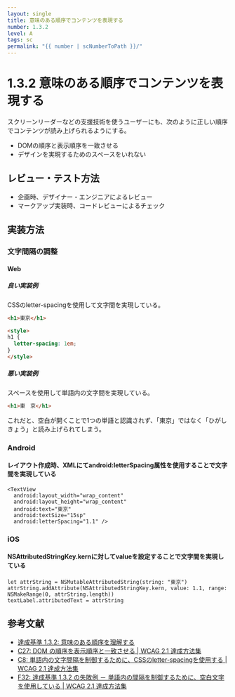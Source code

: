 ```yaml
---
layout: single
title: 意味のある順序でコンテンツを表現する
number: 1.3.2
level: A
tags: sc
permalink: "{{ number | scNumberToPath }}/"
---
```


# 1.3.2 意味のある順序でコンテンツを表現する

スクリーンリーダーなどの支援技術を使うユーザーにも、次のように正しい順序でコンテンツが読み上げられるようにする。

- DOMの順序と表示順序を一致させる
- デザインを実現するためのスペースをいれない

## レビュー・テスト方法

- 企画時、デザイナー・エンジニアによるレビュー
- マークアップ実装時、コードレビューによるチェック

## 実装方法

### 文字間隔の調整

#### Web

##### 良い実装例

CSSのletter-spacingを使用して文字間を実現している。

```html
<h1>東京</h1>

<style>
h1 {
  letter-spacing: 1em;
}
</style>
```

##### 悪い実装例

スペースを使用して単語内の文字間を実現している。

```html
<h1>東　京</h1>
```

これだと、空白が開くことで1つの単語と認識されず、「東京」ではなく「ひがし　きょう」と読み上げられてしまう。

### Android

#### レイアウト作成時、XMLにてandroid:letterSpacing属性を使用することで文字間を実現している

```
<TextView
  android:layout_width="wrap_content"
  android:layout_height="wrap_content"
  android:text="東京"
  android:textSize="15sp"
  android:letterSpacing="1.1" />
```

### iOS

#### NSAttributedStringKey.kernに対してvalueを設定することで文字間を実現している

```
let attrString = NSMutableAttributedString(string: "東京")
attrString.addAttribute(NSAttributedStringKey.kern, value: 1.1, range: NSMakeRange(0, attrString.length))
textLabel.attributedText = attrString
```

## 参考文献

- [達成基準 1.3.2: 意味のある順序を理解する](https://waic.jp/docs/WCAG21/Understanding/meaningful-sequence.html)
- [C27: DOM の順序を表示順序と一致させる | WCAG 2.1 達成方法集](https://waic.jp/docs/WCAG21/Techniques/css/C27)
- [C8: 単語内の文字間隔を制御するために、CSSのletter-spacingを使用する | WCAG 2.1 達成方法集](https://waic.jp/docs/WCAG21/Techniques/css/C8)
- [F32: 達成基準 1.3.2 の失敗例 － 単語内の間隔を制御するために、空白文字を使用している | WCAG 2.1 達成方法集](https://waic.jp/docs/WCAG21/Techniques/failures/F32)
